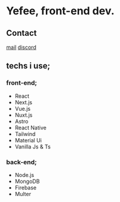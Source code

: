 # Yefee, front-end dev.

## Contact
[mail](mailto:findikliyavuzefe@gmail.com)
[discord](https://discord.com/users/420291800905940992)

## techs i use;

### front-end;
- React
 - Next.js 
- Vue.js
 - Nuxt.js 
- Astro
- React Native
- Tailwind
- Material Ui
- Vanilla Js & Ts

### back-end;
- Node.js
- MongoDB
- Firebase
- Multer
